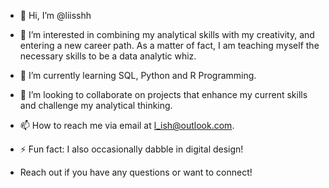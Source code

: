 - 👋 Hi, I’m @liisshh
- 👀 I’m interested in combining my analytical skills with my creativity, and entering a new career path. As a matter of fact, I am teaching myself the necessary skills to be a data analytic whiz. 
- 🌱 I’m currently learning SQL, Python and R Programming.
- 💞️ I’m looking to collaborate on projects that enhance my current skills and challenge my analytical thinking. 
- 📫 How to reach me via email at l_ish@outlook.com.
- ⚡ Fun fact: I also occasionally dabble in digital design!

- Reach out if you have any questions or want to connect! 

<!---
liisshh/liisshh is a ✨ special ✨ repository because its `README.md` (this file) appears on your GitHub profile.
You can click the Preview link to take a look at your changes.
--->
